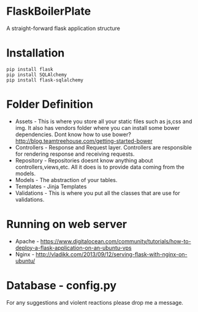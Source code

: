 FlaskBoilerPlate
================

A straight-forward flask application structure

# Installation

~~~
pip install flask
pip install SQLAlchemy
pip install flask-sqlalchemy
~~~

# Folder Definition

* Assets - This is where you store all your static files such as js,css and img. It also has vendors folder where you can install some bower dependencies. Dont know how to use bower? http://blog.teamtreehouse.com/getting-started-bower
* Controllers - Response and Request layer. Controllers are responsible for rendering response and receiving requests.
* Repository - Repositories doesnt know anything about controllers,views,etc. All it does is to provide data coming from the models.
* Models - The abstraction of your tables.
* Templates - Jinja Templates
* Validations - This is where you put all the classes that are use for validations.

# Running on web server

* Apache - https://www.digitalocean.com/community/tutorials/how-to-deploy-a-flask-application-on-an-ubuntu-vps
* Nginx - http://vladikk.com/2013/09/12/serving-flask-with-nginx-on-ubuntu/

# Database - config.py



For any suggestions and violent reactions please drop me a message.
